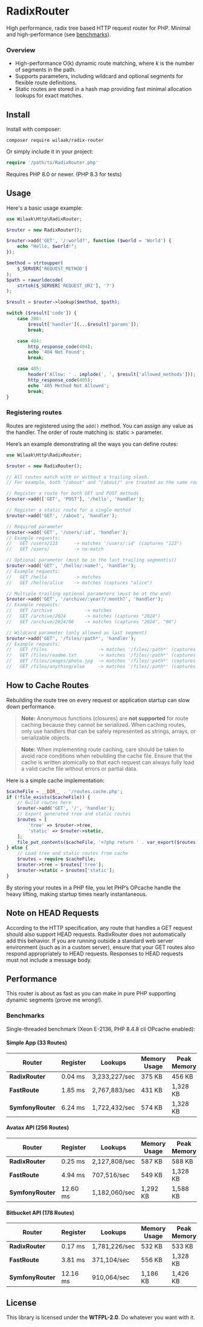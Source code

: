 # RadixRouter

High performance, radix tree based HTTP request router for PHP. Minimal and high-performance (see [benchmarks](#benchmarks)).

### Overview

- High-performance O(k) dynamic route matching, where *k* is the number of segments in the path.
- Supports parameters, including wildcard and optional segments for flexible route definitions.
- Static routes are stored in a hash map providing fast minimal allocation lookups for exact matches.

## Install

Install with composer:

    composer require wilaak/radix-router

Or simply include it in your project:

```PHP
require '/path/to/RadixRouter.php'
```

Requires PHP 8.0 or newer. (PHP 8.3 for tests)

## Usage

Here's a basic usage example:

```php
use Wilaak\Http\RadixRouter;

$router = new RadixRouter();

$router->add('GET', '/:world?', function ($world = 'World') {
    echo "Hello, $world!";
});

$method = strtoupper(
    $_SERVER['REQUEST_METHOD']
);
$path = rawurldecode(
    strtok($_SERVER['REQUEST_URI'], '?')
);

$result = $router->lookup($method, $path);

switch ($result['code']) {
    case 200:
        $result['handler'](...$result['params']);
        break;

    case 404:
        http_response_code(404);
        echo '404 Not Found';
        break;

    case 405:
        header('Allow: ' . implode(', ', $result['allowed_methods']));
        http_response_code(405);
        echo '405 Method Not Allowed';
        break;
}
```
### Registering routes

Routes are registered using the `add()` method. You can assign any value as the handler. The order of route matching is: static > parameter.

Here’s an example demonstrating all the ways you can define routes:


```php
use Wilaak\Http\RadixRouter;

$router = new RadixRouter();

// All routes match with or without a trailing slash.
// For example, both "/about" and "/about/" are treated as the same route.

// Register a route for both GET and POST methods
$router->add(['GET', 'POST'], '/hello', 'handler');

// Register a static route for a single method
$router->add('GET', '/about', 'handler');

// Required parameter
$router->add('GET', '/users/:id', 'handler');
// Example requests:
//   GET /users/123      -> matches '/users/:id' (captures "123")
//   GET /users/         -> no-match

// Optional parameter (must be in the last trailing segment(s))
$router->add('GET', '/hello/:name?', 'handler');
// Example requests:
//   GET /hello          -> matches
//   GET /hello/alice    -> matches (captures "alice")

// Multiple trailing optional parameters (must be at the end)
$router->add('GET', '/archive/:year?/:month?', 'handler');
// Example requests:
//   GET /archive            -> matches
//   GET /archive/2024       -> matches (captures "2024")
//   GET /archive/2024/06    -> matches (captures "2024", "06")

// Wildcard parameter (only allowed as last segment)
$router->add('GET', '/files/:path*', 'handler');
// Example requests:
//   GET /files                   -> matches '/files/:path*' (captures "")
//   GET /files/readme.txt        -> matches '/files/:path*' (captures "readme.txt")
//   GET /files/images/photo.jpg  -> matches '/files/:path*' (captures "images/photo.jpg")
//   GET /files/anything/else     -> matches '/files/:path*' (captures "anything/else")
```

## How to Cache Routes

Rebuilding the route tree on every request or application startup can slow down performance.

> **Note:**
> Anonymous functions (closures) are **not supported** for route caching because they cannot be serialized. When caching routes, only use handlers that can be safely represented as strings, arrays, or serializable objects.

> **Note:**
> When implementing route caching, care should be taken to avoid race conditions when rebuilding the cache file. Ensure that the cache is written atomically so that each request can always fully load a valid cache file without errors or partial data.

Here is a simple cache implementation:

```php
$cacheFile = __DIR__ . '/routes.cache.php';
if (!file_exists($cacheFile)) {
    // Build routes here
    $router->add('GET', '/', 'handler');
    // Export generated tree and static routes
    $routes = [
        'tree' => $router->tree,
        'static' => $router->static,
    ];
    file_put_contents($cacheFile, '<?php return ' . var_export($routes, true) . ';');
} else {
    // Load tree and static routes from cache
    $routes = require $cacheFile;
    $router->tree = $routes['tree'];
    $router->static = $routes['static'];
}
```

By storing your routes in a PHP file, you let PHP’s OPcache handle the heavy lifting, making startup times nearly instantaneous.

## Note on HEAD Requests

According to the HTTP specification, any route that handles a GET request should also support HEAD requests. RadixRouter does not automatically add this behavior. If you are running outside a standard web server environment (such as in a custom server), ensure that your GET routes also respond appropriately to HEAD requests. Responses to HEAD requests must not include a message body.

## Performance

This router is about as fast as you can make in pure PHP supporting dynamic segments (prove me wrong!).

### Benchmarks

Single-threaded benchmark (Xeon E-2136, PHP 8.4.8 cli OPcache enabled):

#### Simple App (33 Routes)

| Router           | Register     | Lookups          | Memory Usage | Peak Memory   |
|------------------|--------------|-------------------|--------------|--------------|
| **RadixRouter**  | 0.04 ms      | 3,233,227/sec     | 375 KB       | 456 KB       |
| **FastRoute**    | 1.85 ms      | 2,767,883/sec     | 431 KB       | 1,328 KB     |
| **SymfonyRouter**| 6.24 ms      | 1,722,432/sec     | 574 KB       | 1,328 KB     |

#### Avatax API (256 Routes)

| Router           | Register     | Lookups          | Memory Usage | Peak Memory   |
|------------------|--------------|-------------------|--------------|--------------|
| **RadixRouter**  | 0.25 ms      | 2,127,808/sec     | 587 KB       | 588 KB       |
| **FastRoute**    | 4.94 ms      |   707,516/sec     | 549 KB       | 1,328 KB     |
| **SymfonyRouter**| 12.60 ms     | 1,182,060/sec     | 1,292 KB     | 1,588 KB     |

#### Bitbucket API (178 Routes)

| Router           | Register     | Lookups           | Memory Usage | Peak Memory   |
|------------------|--------------|-------------------|--------------|--------------|
| **RadixRouter**  | 0.17 ms      | 1,781,226/sec     | 532 KB       | 533 KB       |
| **FastRoute**    | 3.81 ms      |   371,104/sec     | 556 KB       | 1,328 KB     |
| **SymfonyRouter**| 12.16 ms     |   910,064/sec     | 1,186 KB     | 1,426 KB     |

## License

This library is licensed under the **WTFPL-2.0**. Do whatever you want with it.